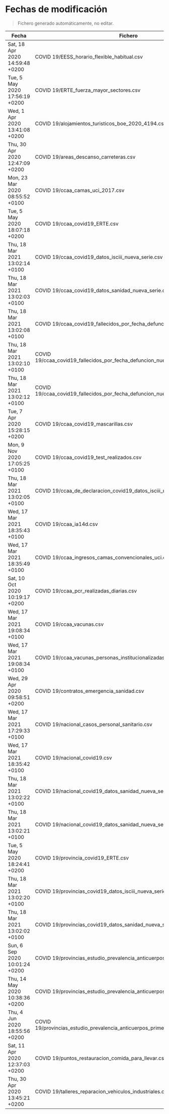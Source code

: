 # Fechas de modificación

> Fichero generado automáticamente, no editar.

| Fecha                           | Fichero                  |
|---------------------------------|--------------------------|
| Sat, 18 Apr 2020 14:59:48 +0200  | COVID 19/EESS_horario_flexible_habitual.csv |
| Tue, 5 May 2020 17:56:19 +0200  | COVID 19/ERTE_fuerza_mayor_sectores.csv |
| Wed, 1 Apr 2020 13:41:08 +0200  | COVID 19/alojamientos_turisticos_boe_2020_4194.csv |
| Thu, 30 Apr 2020 12:47:09 +0200  | COVID 19/areas_descanso_carreteras.csv |
| Mon, 23 Mar 2020 08:55:52 +0100  | COVID 19/ccaa_camas_uci_2017.csv |
| Tue, 5 May 2020 18:07:18 +0200  | COVID 19/ccaa_covid19_ERTE.csv |
| Thu, 18 Mar 2021 13:02:14 +0100  | COVID 19/ccaa_covid19_datos_isciii_nueva_serie.csv |
| Thu, 18 Mar 2021 13:02:03 +0100  | COVID 19/ccaa_covid19_datos_sanidad_nueva_serie.csv |
| Thu, 18 Mar 2021 13:02:08 +0100  | COVID 19/ccaa_covid19_fallecidos_por_fecha_defuncion_nueva_serie.csv |
| Thu, 18 Mar 2021 13:02:10 +0100  | COVID 19/ccaa_covid19_fallecidos_por_fecha_defuncion_nueva_serie_long.csv |
| Thu, 18 Mar 2021 13:02:12 +0100  | COVID 19/ccaa_covid19_fallecidos_por_fecha_defuncion_nueva_serie_original.csv |
| Tue, 7 Apr 2020 15:28:15 +0200  | COVID 19/ccaa_covid19_mascarillas.csv |
| Mon, 9 Nov 2020 17:05:25 +0100  | COVID 19/ccaa_covid19_test_realizados.csv |
| Thu, 18 Mar 2021 13:02:05 +0100  | COVID 19/ccaa_de_declaracion_covid19_datos_isciii_nueva_serie.csv |
| Wed, 17 Mar 2021 18:35:43 +0100  | COVID 19/ccaa_ia14d.csv |
| Wed, 17 Mar 2021 18:35:49 +0100  | COVID 19/ccaa_ingresos_camas_convencionales_uci.csv |
| Sat, 10 Oct 2020 10:19:17 +0200  | COVID 19/ccaa_pcr_realizadas_diarias.csv |
| Wed, 17 Mar 2021 19:08:34 +0100  | COVID 19/ccaa_vacunas.csv |
| Wed, 17 Mar 2021 19:08:34 +0100  | COVID 19/ccaa_vacunas_personas_institucionalizadas.csv |
| Wed, 29 Apr 2020 09:58:51 +0200  | COVID 19/contratos_emergencia_sanidad.csv |
| Wed, 17 Mar 2021 17:29:33 +0100  | COVID 19/nacional_casos_personal_sanitario.csv |
| Wed, 17 Mar 2021 18:35:42 +0100  | COVID 19/nacional_covid19.csv |
| Thu, 18 Mar 2021 13:02:22 +0100  | COVID 19/nacional_covid19_datos_sanidad_nueva_serie.csv |
| Thu, 18 Mar 2021 13:02:21 +0100  | COVID 19/nacional_covid19_datos_sanidad_nueva_serie_grupos_edad.csv |
| Tue, 5 May 2020 18:24:41 +0200  | COVID 19/provincia_covid19_ERTE.csv |
| Thu, 18 Mar 2021 13:02:20 +0100  | COVID 19/provincias_covid19_datos_isciii_nueva_serie.csv |
| Thu, 18 Mar 2021 13:02:02 +0100  | COVID 19/provincias_covid19_datos_sanidad_nueva_serie.csv |
| Sun, 6 Sep 2020 10:01:24 +0200  | COVID 19/provincias_estudio_prevalencia_anticuerpos_final.csv |
| Thu, 14 May 2020 10:38:36 +0200  | COVID 19/provincias_estudio_prevalencia_anticuerpos_primera_ronda.csv |
| Thu, 4 Jun 2020 18:55:56 +0200  | COVID 19/provincias_estudio_prevalencia_anticuerpos_primera_y_segunda_ronda.csv |
| Sat, 11 Apr 2020 12:37:03 +0200  | COVID 19/puntos_restauracion_comida_para_llevar.csv |
| Thu, 30 Apr 2020 13:45:21 +0200  | COVID 19/talleres_reparacion_vehiculos_industriales.csv |
